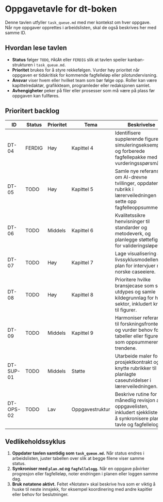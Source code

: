 # Oppgavetavle for dt-boken

Denne tavlen utfyller `task_queue.md` med mer kontekst om hver oppgave. Når nye
oppgaver opprettes i arbeidslisten, skal de også beskrives her med samme ID.

## Hvordan lese tavlen
- **Status** følger `TODO`, `PÅGÅR` eller `FERDIG` slik at tavlen speiler
  kanban-strukturen i `task_queue.md`.
- **Prioritet** brukes for å styre rekkefølgen. Vurder høy prioritet når oppgaven
  er tidskritisk for kommende fagfelleløp eller pilotundervisning.
- **Ansvar** viser hvem eller hvilket team som bør følge opp. Roller kan være
  kapittelredaktør, grafikkteam, programleder eller redaksjonen samlet.
- **Avhengigheter** peker på filer eller prosesser som må være på plass før
  oppgaven kan fullføres.

## Prioritert backlog

| ID | Status | Prioritet | Tema | Beskrivelse | Ansvar | Avhengigheter | Notater |
| --- | --- | --- | --- | --- | --- | --- | --- |
| DT-04 | FERDIG | Høy | Kapittel 4 | Identifisere supplerende figurer til simuleringseksemplet og forberede fagfellepakke med vurderingsspørsmål. | Kapittelredaktør Kapittel 4 + grafikkteam | `support/illustrasjonsplan.md`, `support/notater/kap04-fagfellepakke.md` | Samordne med kapittel 3 slik at dataflyt og simulering beskrives konsistent. |
| DT-05 | TODO | Høy | Kapittel 5 | Samle nye referanser om AI-drevne tvillinger, oppdatere rubrikk i lærerveiledningen og sette opp fagfelleoppsummering. | Kapittelredaktør Kapittel 5 + programleder | `support/larerveiledning.tex`, `support/referanser.bib` | Avklar hvilke norske case som bør refereres for å styrke praksisdelen. |
| DT-06 | TODO | Middels | Kapittel 6 | Kvalitetssikre henvisninger til standarder og metodeverk, og planlegge støttefigurer for valideringsløpet. | Kapittelredaktør Kapittel 6 | `support/illustrasjonsplan.md`, `plan.md` | Koordiner innspill fra juristene som omtales i leseplanen uke 5. |
| DT-07 | TODO | Høy | Kapittel 7 | Lage visualisering av livssyklusmodellen og plan for intervjuer med norske caseeiere. | Kapittelredaktør Kapittel 7 + grafikkteam | `support/illustrasjonsplan.md`, intervjuguide i `support/notater` (må etableres) | Sikre at RACI-eksemplet i kapittelet kobles til visualiseringen. |
| DT-08 | TODO | Høy | Kapittel 8 | Prioritere hvilke bransjecase som skal utdypes og samle kildegrunnlag for hver sektor, inkludert krav til figurer. | Redaksjonen for Kapittel 8 | `support/appendiks-ressurser.tex`, `support/referanser.bib` | Bruk vurderingsmatrisen fra Kapittel 8 for å begrunne utvalget. |
| DT-09 | TODO | Middels | Kapittel 9 | Harmoniser referanser til forskningsfronten og vurder behov for tabeller eller figurer som oppsummerer trendene. | Kapittelredaktør Kapittel 9 | `support/referanser.bib`, `plan.md` | Stem av med fagfelle fra akademia før utsendelse. |
| DT-SUP-01 | TODO | Middels | Støtte | Utarbeide maler for prosjektkontrakt og knytte rubrikker til planlagte caseutvidelser i lærerveiledningen. | Programleder + undervisningsteam | `support/larerveiledning.tex`, eksisterende rubrikker | Malen skal kunne deles med studentgrupper i pilotundervisningen. |
| DT-OPS-02 | TODO | Lav | Oppgavestruktur | Beskrive rutine for månedlig revisjon av oppgavelisten, inkludert sjekkliste for å synkronisere plan, tavle og fagfellelogg. | Redaksjonen | `task_queue.md`, `plan.md`, `support/fagfellelogg.csv` | Foreslå hvem som leder månedlig standup og hvordan endringer varsles. |

## Vedlikeholdssyklus
1. **Oppdater tavlen samtidig som `task_queue.md`.** Når status endres i arbeidslisten,
   juster tabellen over slik at begge filene viser samme status.
2. **Synkroniser med `plan.md` og `fagfellelogg`.** Når en oppgave påvirker progresjon
   eller fagfelleløp, noter endringen i planen eller loggen samme dag.
3. **Bruk notatene aktivt.** Feltet «Notater» skal beskrive hva som er viktig å huske til
   neste innsjekk, for eksempel koordinering med andre kapitler eller behov for beslutninger.
